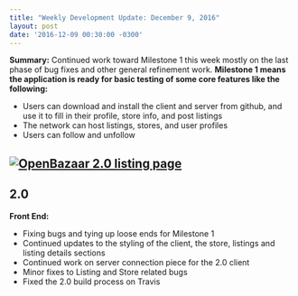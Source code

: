 ```yaml
---
title: "Weekly Development Update: December 9, 2016" 
layout: post
date: '2016-12-09 00:30:00 -0300'
---
```

        
**Summary:** Continued work toward Milestone 1 this week mostly on the last phase of bug fixes and other general refinement work. **Milestone 1 means the application is ready for basic testing of some core features like the following:**

*   Users can download and install the client and server from github, and use it to fill in their profile, store info, and post listings
*   The network can host listings, stores, and user profiles
*   Users can follow and unfollow

[![OpenBazaar 2.0 listing page](Screen-Shot-2016-12-09-at-12.56.40-PM.png)](Screen-Shot-2016-12-09-at-12.56.40-PM.png)
---------------------------------------------------------------------------------------------------------------------------------------------------------------------------------------------------------------------------------------------

2.0
---

**Front End:**

*   Fixing bugs and tying up loose ends for Milestone 1
*   Continued updates to the styling of the client, the store, listings and listing details sections
*   Continued work on server connection piece for the 2.0 client
*   Minor fixes to Listing and Store related bugs
*   Fixed the 2.0 build process on Travis